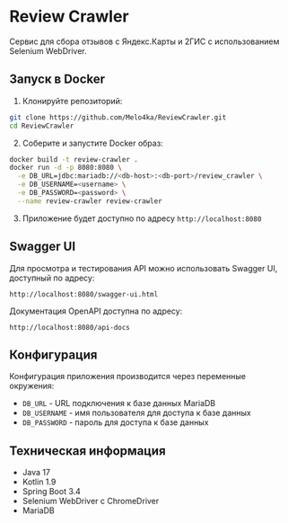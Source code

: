 # Review Crawler

Сервис для сбора отзывов с Яндекс.Карты и 2ГИС с использованием Selenium WebDriver.

## Запуск в Docker

1. Клонируйте репозиторий:

```bash
git clone https://github.com/Melo4ka/ReviewCrawler.git
cd ReviewCrawler
```

2. Соберите и запустите Docker образ:

```bash
docker build -t review-crawler .
docker run -d -p 8080:8080 \
  -e DB_URL=jdbc:mariadb://<db-host>:<db-port>/review_crawler \
  -e DB_USERNAME=<username> \
  -e DB_PASSWORD=<password> \
  --name review-crawler review-crawler
```

3. Приложение будет доступно по адресу `http://localhost:8080`

## Swagger UI

Для просмотра и тестирования API можно использовать Swagger UI, доступный по адресу:

```
http://localhost:8080/swagger-ui.html
```

Документация OpenAPI доступна по адресу:

```
http://localhost:8080/api-docs
```

## Конфигурация

Конфигурация приложения производится через переменные окружения:

- `DB_URL` - URL подключения к базе данных MariaDB
- `DB_USERNAME` - имя пользователя для доступа к базе данных
- `DB_PASSWORD` - пароль для доступа к базе данных

## Техническая информация

- Java 17
- Kotlin 1.9
- Spring Boot 3.4
- Selenium WebDriver с ChromeDriver
- MariaDB 
